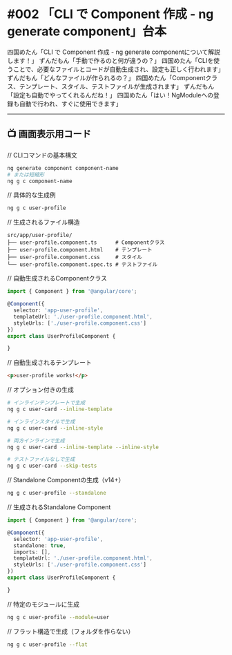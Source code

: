 # #002 「CLI で Component 作成 - ng generate component」台本

四国めたん「CLI で Component 作成 - ng generate componentについて解説します！」
ずんだもん「手動で作るのと何が違うの？」
四国めたん「CLIを使うことで、必要なファイルとコードが自動生成され、設定も正しく行われます」
ずんだもん「どんなファイルが作られるの？」
四国めたん「Componentクラス、テンプレート、スタイル、テストファイルが生成されます」
ずんだもん「設定も自動でやってくれるんだね！」
四国めたん「はい！NgModuleへの登録も自動で行われ、すぐに使用できます」

---

## 📺 画面表示用コード

// CLIコマンドの基本構文
```bash
ng generate component component-name
# または短縮形
ng g c component-name
```

// 具体的な生成例
```bash
ng g c user-profile
```

// 生成されるファイル構造
```
src/app/user-profile/
├── user-profile.component.ts      # Componentクラス
├── user-profile.component.html    # テンプレート
├── user-profile.component.css     # スタイル
└── user-profile.component.spec.ts # テストファイル
```

// 自動生成されるComponentクラス
```typescript
import { Component } from '@angular/core';

@Component({
  selector: 'app-user-profile',
  templateUrl: './user-profile.component.html',
  styleUrls: ['./user-profile.component.css']
})
export class UserProfileComponent {

}
```

// 自動生成されるテンプレート
```html
<p>user-profile works!</p>
```

// オプション付きの生成
```bash
# インラインテンプレートで生成
ng g c user-card --inline-template

# インラインスタイルで生成
ng g c user-card --inline-style

# 両方インラインで生成
ng g c user-card --inline-template --inline-style

# テストファイルなしで生成
ng g c user-card --skip-tests
```

// Standalone Componentの生成（v14+）
```bash
ng g c user-profile --standalone
```

// 生成されるStandalone Component
```typescript
import { Component } from '@angular/core';

@Component({
  selector: 'app-user-profile',
  standalone: true,
  imports: [],
  templateUrl: './user-profile.component.html',
  styleUrls: ['./user-profile.component.css']
})
export class UserProfileComponent {

}
```

// 特定のモジュールに生成
```bash
ng g c user-profile --module=user
```

// フラット構造で生成（フォルダを作らない）
```bash
ng g c user-profile --flat
```
